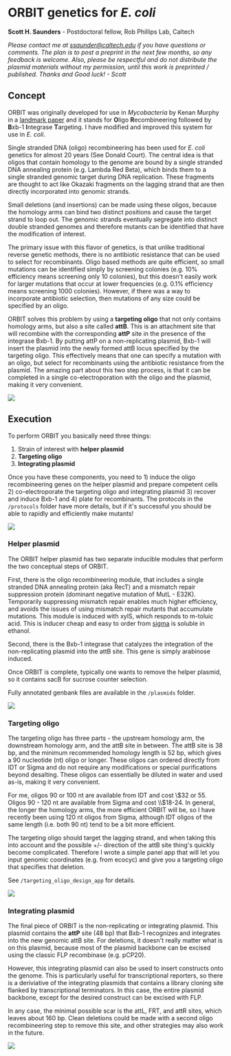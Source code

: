 # ORBIT genetics for *E. coli*

**Scott H. Saunders** - Postdoctoral fellow, Rob Phillips Lab, Caltech

*Please contact me at ssaunder@caltech.edu if you have questions or comments. The plan is to post a preprint in the next few months, so any feedback is welcome. Also, please be respectful and do not distribute the plasmid materials without my permission, until this work is preprinted / published. Thanks and Good luck! - Scott*

## Concept

ORBIT was originally developed for use in *Mycobacteria* by Kenan Murphy in a [landmark paper](https://doi.org/10.1128/mBio.01467-18) and it stands for **O**ligo **R**ecombineering followed by **B**xb-1 **I**ntegrase **T**argeting. I have modified and improved this system for use in *E. coli*. 

Single stranded DNA (oligo) recombineering has been used for *E. coli* genetics for almost 20 years (See Donald Court). The central idea is that oligos that contain homology to the genome are bound by a single stranded DNA annealing protein (e.g. Lambda Red Beta), which binds them to a single stranded genomic target during DNA replication. These fragments are thought to act like Okazaki fragments on the lagging strand that are then directly incorporated into genomic strands. 

Small deletions (and insertions) can be made using these oligos, because the homology arms can bind two distinct positions and cause the target strand to loop out. The genomic strands eventually segregate into distinct double stranded genomes and therefore mutants can be identified that have the modification of interest. 

The primary issue with this flavor of genetics, is that unlike traditional reverse genetic methods, there is no antibiotic resistance that can be used to select for recombinants. Oligo based methods are quite efficient, so small mutations can be identified simply by screening colonies (e.g. 10% efficiency means screening only 10 colonies), but this doesn't easily work for larger mutations that occur at lower frequencies (e.g. 0.1% efficiency means screening 1000 colonies). However, if there was a way to incorporate antibiotic selection, then mutations of any size could be specified by an oligo.

ORBIT solves this problem by using a **targeting oligo** that not only contains homology arms, but also a site called **attB**. This is an attachment site that will recombine with the corresponding **attP** site in the presence of the integrase Bxb-1. By putting attP on a non-replicating plasmid, Bxb-1 will insert the plasmid into the newly formed attB locus specified by the targeting oligo. This effectively means that one can specify a mutation with an oligo, but select for recombinants using the antibiotic resistance from the plasmid. The amazing part about this two step process, is that it can be completed in a single co-electroporation with the oligo and the plasmid, making it very convenient.

![](figures/orbit_overview.png)

## Execution

To perform ORBIT you basically need three things:

1. Strain of interest with **helper plasmid**
2. **Targeting oligo**
3. **Integrating plasmid**

Once you have these components, you need to 1) induce the oligo recombineering genes on the helper plasmid and prepare competent cells 2) co-electroporate the targeting oligo and integrating plasmid 3) recover and induce Bxb-1 and 4) plate for recombinants. The protocols in the `/protocols` folder have more details, but if it's successful you should be able to rapidly and efficiently make mutants!

![](figures/orbit_diagram_2.png)

### Helper plasmid

The ORBIT helper plasmid has two separate inducible modules that perform the two conceptual steps of ORBIT. 

First, there is the oligo recombineering module, that includes a single stranded DNA annealing protein (aka RecT) and a mismatch repair suppression protein (dominant negative mutation of MutL - E32K). Temporarily suppressing mismatch repair enables much higher efficiency, and avoids the issues of using mismatch repair mutants that accumulate mutations. This module is induced with xylS, which responds to m-toluic acid. This is inducer cheap and easy to order from [sigma](https://www.sigmaaldrich.com/catalog/product/aldrich/t36609?lang=en&region=US) is soluble in ethanol.

Second, there is the Bxb-1 integrase that catalyzes the integration of the non-replicating plasmid into the attB site. This gene is simply arabinose induced.

Once ORBIT is complete, typically one wants to remove the helper plasmid, so it contains sacB for sucrose counter selection. 

Fully annotated genbank files are available in the `/plasmids` folder.

![](figures/orbit_helper_plasmid.png)

### Targeting oligo

The targeting oligo has three parts - the upstream homology arm, the downstream homology arm, and the attB site in between. The attB site is 38 bp, and the minimum recommended homology length is 52 bp, which gives a 90 nucleotide (nt) oligo or longer. These oligos can ordered directly from IDT or Sigma and do not require any modifications or special purifications beyond desalting. These oligos can essentially be diluted in water and used as-is, making it very convenient.

For me, oligos 90 or 100 nt are available from IDT and cost \\$32 or 55. Oligos 90 - 120 nt are available from Sigma and cost \\$18-24. In general, the longer the homology arms, the more efficient ORBIT will be, so I have recently been using 120 nt oligos from Sigma, although IDT oligos of the same length (i.e. both 90 nt) tend to be a bit more efficient.

The targeting oligo should target the lagging strand, and when taking this into account and the possible +/- direction of the attB site thing's quickly become complicated. Therefore I wrote a simple panel app that will let you input genomic coordinates (e.g. from ecocyc) and give you a targeting oligo that specifies that deletion.

See `/targeting_oligo_design_app` for details.

![](figures/orbit_TO_app.png)

### Integrating plasmid

The final piece of ORBIT is the non-replicating or integrating plasmid. This plasmid contains the **attP** site (48 bp) that Bxb-1 recognizes and integrates into the new genomic attB site. For deletions, it doesn't really matter what is on this plasmid, because most of the plasmid backbone can be excised using the classic FLP recombinase (e.g. pCP20).

However, this integrating plasmid can also be used to insert constructs onto the genome. This is particularly useful for transcriptional reporters, so there is a deriviative of the integrating plasmids that contains a library cloning site flanked by transcriptional terminators. In this case, the entire plasmid backbone, except for the desired construct can be excised with FLP.

In any case, the minimal possible scar is the attL, FRT, and attR sites, which leaves about 160 bp. Clean deletions could be made with a second oligo recombineering step to remove this site, and other strategies may also work in the future.

![](figures/ORBIT_FRT.png)